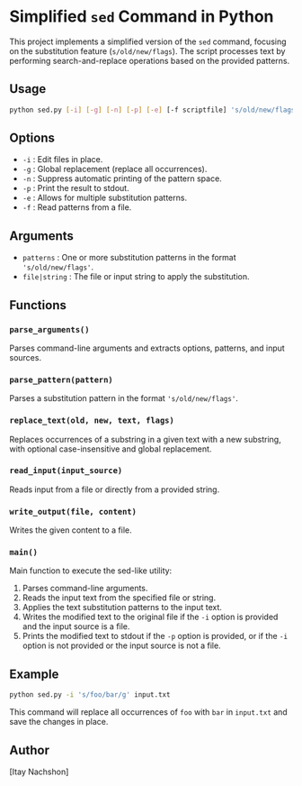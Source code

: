 
# Simplified `sed` Command in Python

This project implements a simplified version of the `sed` command, focusing on the substitution feature (`s/old/new/flags`). The script processes text by performing search-and-replace operations based on the provided patterns.

## Usage

```sh
python sed.py [-i] [-g] [-n] [-p] [-e] [-f scriptfile] 's/old/new/flags'... [file|string]
```

## Options

- `-i` : Edit files in place.
- `-g` : Global replacement (replace all occurrences).
- `-n` : Suppress automatic printing of the pattern space.
- `-p` : Print the result to stdout.
- `-e` : Allows for multiple substitution patterns.
- `-f` : Read patterns from a file.

## Arguments

- `patterns` : One or more substitution patterns in the format `'s/old/new/flags'`.
- `file|string` : The file or input string to apply the substitution.

## Functions

### `parse_arguments()`

Parses command-line arguments and extracts options, patterns, and input sources.

### `parse_pattern(pattern)`

Parses a substitution pattern in the format `'s/old/new/flags'`.

### `replace_text(old, new, text, flags)`

Replaces occurrences of a substring in a given text with a new substring, with optional case-insensitive and global replacement.

### `read_input(input_source)`

Reads input from a file or directly from a provided string.

### `write_output(file, content)`

Writes the given content to a file.

### `main()`

Main function to execute the sed-like utility:
1. Parses command-line arguments.
2. Reads the input text from the specified file or string.
3. Applies the text substitution patterns to the input text.
4. Writes the modified text to the original file if the `-i` option is provided and the input source is a file.
5. Prints the modified text to stdout if the `-p` option is provided, or if the `-i` option is not provided or the input source is not a file.

## Example

```sh
python sed.py -i 's/foo/bar/g' input.txt
```

This command will replace all occurrences of `foo` with `bar` in `input.txt` and save the changes in place.

## Author

[Itay Nachshon]
